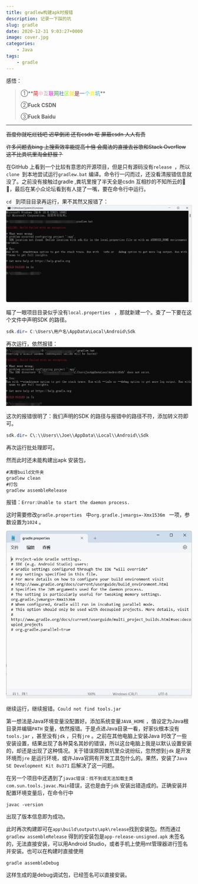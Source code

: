 ```yaml
---
title: gradlew构建apk时报错
description: 记录一下踩的坑
slug: gradle
date: 2020-12-31 9:03:27+0000
image: cover.jpg
categories:
    - Java
tags:
    - gradle
---
```


感悟：

> ①**<font color=#ff0000>简</font><font color=#ffa3c7>中</font><font color=#b5a3a7>互</font><font color=#f00fff>联</font><font color=#3d9142>网</font><font color=#4169e1>社</font><font color=#7fff00>区</font><font color=#ffd700>就</font><font color=#802a2a>是</font><font color=#4169e1>一</font><font color=#40e0d0>个</font><font color=#fff500>粪</font><font color=#33a1c9>坑</font>**
>
> ②**Fuck CSDN**
>
> ③**Fuck Baidu**

---

~~百度你就吃烂钱吧  迟早倒闭 还有csdn  呕  屏蔽csdn 人人有责~~

~~许多问题去bing 上搜索效率能提高十倍  会魔法的直接去谷歌和Stack Overflow  这不比粪坑里淘金舒服？~~

在GitHub 上看到一个比较有意思的开源项目，但是只有源码没有`release `，所以`clone `到本地尝试运行`gradlew.bat` 编译。命令行一闪而过，还没看清报错信息就没了。之前没有接触过gradle ,粪坑里搜了半天全是csdn 互相抄的不知所云的🐶💩，最后在某小众论坛看到有人提了一嘴，要在命令行中运行。

`cd ` 到项目目录再运行，果不其然又报错了：![](e1.jpg)

瞄了一眼项目目录似乎没有`local.properties ` ，那就新建一个。查了一下要在这个文件中声明SDK 的路径。

```java
sdk.dir= C:\Users\用户名\AppData\Local\Android\Sdk
```

再次运行，依然报错：![](e2.jpg)

这次的报错很明了：我们声明的SDK 的路径与报错中的路径不符，添加转义符即可。

```java 
sdk.dir= C\:\\Users\\Joe\\AppData\\Local\\Android\\Sdk
```

再次运行批处理即可。

然而此时还未能构建出apk 安装包，

```shell
#清理build文件夹
gradlew clean
#打包
gradlew assembleRelease
```

报错：`Error:Unable to start the daemon process.`

这时需要修改`gradle.properties ` 中`org.gradle.jvmargs=-Xmx1536m ` 一项，参数设置为`1024` 。

![](property.jpg)

继续运行，继续报错。`Could not find tools.jar`

第一想法是Java环境变量没配置好。添加系统变量`JAVA_HOME` ，值设定为Java根目录并编辑`PATH` 变量，依然报错。于是点进Java目录一看，好家伙根本没有`tools.jar` ，甚至没有`jdk` ，只有`jre` 。之前在其他电脑上安装Java 时改了一些安装设置，结果出现了各种莫名其妙的错误，所以这台电脑上我是以默认设置安装的，却还是出现了这种情况。关于错误原因粪坑里众说纷纭，忽然想到`jdk`  是开发环境而`jre` 是运行环境，或许Java官网有开发工具包什么的。果然，安装了`Java SE Development Kit 8u371` 后解决了这一问题。

在另一个项目中还遇到了`javac错误：找不到或无法加载主类 com.sun.tools.javac.Main`错误，这也是由于`jdk` 安装出错造成的。正确安装并配置环境变量后，在命令行中

```shell
javac -version
```

出现了版本信息即为成功。

此时再次构建即可在`app\build\outputs\apk\release`找到安装包。然而通过`gradlew assembleRelease` 得到的安装包是`app-release-unsigned.apk` 未签名的，无法直接安装，可以用Android Studio，或者手机上使用mt管理器进行签名并安装。也可以在构建时直接使用

```shell
gradle assembleDebug
```

这样生成的是debug调试包，已经签名可以直接安装。
